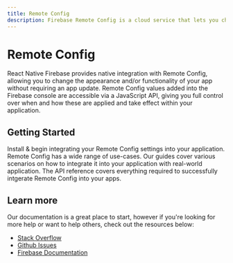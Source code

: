 ```yaml
---
title: Remote Config
description: Firebase Remote Config is a cloud service that lets you change the behavior and appearance of your app without requiring users to download an app update.
---
```


# Remote Config

React Native Firebase provides native integration with Remote Config, allowing you to change the appearance
and/or functionality of your app without requiring an app update. Remote Config values added into the Firebase
console are accessible via a JavaScript API, giving you full control over when and how these are applied and take
effect within your application.

<Youtube id="_CXXVFPO6f0" />

## Getting Started

<Grid>
	<Block
		icon="build"
		color="#ffc107"
		title="Quick Start"
		to="/quick-start"
	>
    Install & begin integrating your Remote Config settings into your application.
	</Block>
	<Block
		icon="school"
		color="#4CAF50"
		title="Guides"
		version={false}
		to="/guides?tags=config"
	>
	  Remote Config has a wide range of use-cases. Our guides cover various scenarios on how to integrate it into your
	  application with real-world application.
	</Block>
  <Block
		icon="layers"
		color="#03A9F4"
		title="Reference"
		to="/reference"
	>
    The API reference covers everything required to successfully intgerate Remote Config into your apps.
	</Block>
</Grid>

## Learn more

Our documentation is a great place to start, however if you're looking for more help or want to help others,
check out the resources below:

- [Stack Overflow](https://stackoverflow.com/questions/tagged/react-native-firebase-config)
- [Github Issues](https://github.com/invertase/react-native-firebase/issues?utf8=%E2%9C%93&q=is%3Aissue+sort%3Aupdated-desc+label%3Aconfig+)
- [Firebase Documentation](https://firebase.google.com/docs/perf-mon?utm_source=invertase&utm_medium=react-native-firebase&utm_campaign=config)
